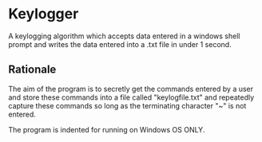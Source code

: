 # Keylogger
A keylogging algorithm which accepts data entered in a windows shell prompt and writes the data entered into a .txt file in under 1 second.

## Rationale
The aim of the program is to secretly get the commands entered by a user and store these commands into a file called 
"keylogfile.txt" and repeatedly capture these commands so long as the terminating character "~" is not entered. 

The program is indented for running on Windows OS ONLY.
